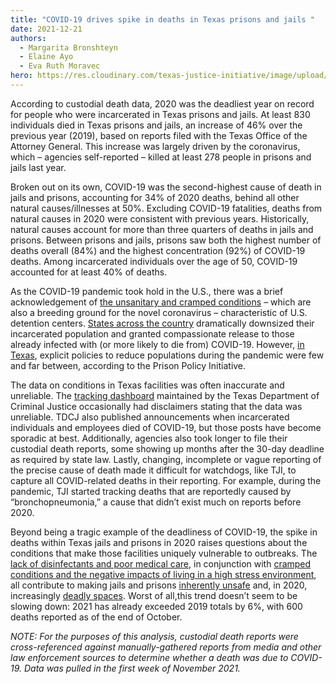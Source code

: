 ```yaml
---
title: "COVID-19 drives spike in deaths in Texas prisons and jails "
date: 2021-12-21
authors:
  - Margarita Bronshteyn
  - Elaine Ayo
  - Eva Ruth Moravec
hero: https://res.cloudinary.com/texas-justice-initiative/image/upload/v1640046767/Screen_Shot_2021-12-20_at_6.12.48_PM_iv1v5s.png
---
```

According to custodial death data, 2020 was the deadliest year on record for people who were incarcerated in Texas prisons and jails. At least 830 individuals died in Texas prisons and jails, an increase of 46% over the previous year (2019), based on reports filed with the Texas Office of the Attorney General. This increase was largely driven by the coronavirus, which – agencies self-reported – killed at least 278 people in prisons and jails last year. 

Broken out on its own, COVID-19 was the second-highest cause of death in jails and prisons, accounting for 34% of 2020 deaths, behind all other natural causes/illnesses at 50%. Excluding COVID-19 fatalities, deaths from natural causes in 2020 were consistent with previous years. Historically, natural causes account for more than three quarters of deaths in jails and prisons. Between prisons and jails, prisons saw both the highest number of deaths overall (84%) and the highest concentration (92%) of COVID-19 deaths. Among incarcerated individuals over the age of 50, COVID-19 accounted for at least 40% of deaths. 

As the COVID-19 pandemic took hold in the U.S., there was a brief acknowledgement of [the unsanitary and cramped conditions](https://www.cnn.com/2020/03/31/politics/inmates-sue-coronavirus-jails/index.html.) – which are also a breeding ground for the novel coronavirus – characteristic of U.S. detention centers. [States across the country](https://www.prisonpolicy.org/virus/virusresponse.html) dramatically downsized their incarcerated population and granted compassionate release to those already infected with (or more likely to die from) COVID-19. However, [in Texas](https://www.prisonpolicy.org/virus/virusresponse.html), explicit policies to reduce populations during the pandemic were few and far between, according to the Prison Policy Initiative. 

The data on conditions in Texas facilities was often inaccurate and unreliable. The [tracking dashboard](https://www.tdcj.texas.gov/covid-19/mac_dashboard.html) maintained by the Texas Department of Criminal Justice occasionally had disclaimers stating that the data was unreliable. TDCJ also published announcements when incarcerated individuals and employees died of COVID-19, but those posts have become sporadic at best. Additionally, agencies also took longer to file their custodial death reports, some showing up months after the 30-day deadline as required by state law. Lastly, changing, incomplete or vague reporting of the precise cause of death made it difficult for watchdogs, like TJI, to capture all COVID-related deaths in their reporting. For example, during the pandemic, TJI started tracking deaths that are reportedly caused by “bronchopneumonia,” a cause that didn’t exist much on reports before 2020. 

Beyond being a tragic example of the deadliness of COVID-19, the spike in deaths within Texas jails and prisons in 2020 raises questions about the conditions that make those facilities uniquely vulnerable to outbreaks. The [lack of disinfectants and poor medical care](https://www.cnn.com/2020/03/31/politics/inmates-sue-coronavirus-jails/index.html.), in conjunction with [cramped conditions and the negative impacts of living in a high stress environment](https://theconversation.com/how-mass-incarceration-harms-u-s-health-in-5-charts-90674), all contribute to making jails and prisons [inherently unsafe](https://www.nap.edu/catalog/18372/health-and-incarceration-a-workshop-summary) and, in 2020, increasingly [deadly spaces](https://www.themarshallproject.org/2020/12/18/1-in-5-prisoners-in-the-u-s-has-had-covid-19). Worst of all,this trend doesn’t seem to be slowing down: 2021 has already exceeded 2019 totals by 6%, with 600 deaths reported as of the end of October.

*NOTE: For the purposes of this analysis, custodial death reports were cross-referenced against manually-gathered reports from media and other law enforcement sources to determine whether a death was due to COVID-19. Data was pulled in the first week of November 2021.*